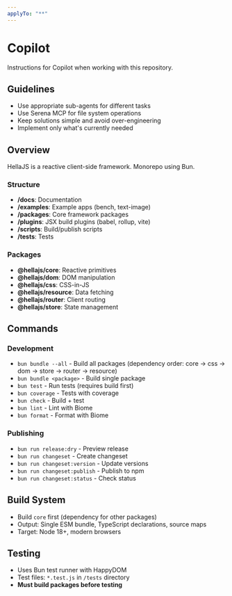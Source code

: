 ```yaml
---
applyTo: "**"
---
```


# Copilot

Instructions for Copilot when working with this repository.

## Guidelines
- Use appropriate sub-agents for different tasks
- Use Serena MCP for file system operations
- Keep solutions simple and avoid over-engineering
- Implement only what's currently needed

## Overview

HellaJS is a reactive client-side framework. Monorepo using Bun.

### Structure
- **/docs**: Documentation
- **/examples**: Example apps (bench, text-image)
- **/packages**: Core framework packages
- **/plugins**: JSX build plugins (babel, rollup, vite)
- **/scripts**: Build/publish scripts
- **/tests**: Tests

### Packages
- **@hellajs/core**: Reactive primitives
- **@hellajs/dom**: DOM manipulation
- **@hellajs/css**: CSS-in-JS
- **@hellajs/resource**: Data fetching
- **@hellajs/router**: Client routing
- **@hellajs/store**: State management

## Commands

### Development
- `bun bundle --all` - Build all packages (dependency order: core → css → dom → store → router → resource)
- `bun bundle <package>` - Build single package
- `bun test` - Run tests (requires build first)
- `bun coverage` - Tests with coverage
- `bun check` - Build + test
- `bun lint` - Lint with Biome
- `bun format` - Format with Biome

### Publishing
- `bun run release:dry` - Preview release
- `bun run changeset` - Create changeset
- `bun run changeset:version` - Update versions
- `bun run changeset:publish` - Publish to npm
- `bun run changeset:status` - Check status

## Build System
- Build `core` first (dependency for other packages)
- Output: Single ESM bundle, TypeScript declarations, source maps
- Target: Node 18+, modern browsers

## Testing
- Uses Bun test runner with HappyDOM
- Test files: `*.test.js` in `/tests` directory
- **Must build packages before testing**